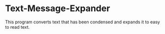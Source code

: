 # Text-Message-Expander
This program converts text that has been condensed and expands it to easy to read text.
